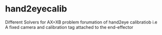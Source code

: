 # hand2eyecalib
Different Solvers for AX=XB problem forumation of hand2eye calibratiob i.e A fixed camera and calibration tag attached to the end-effector 
